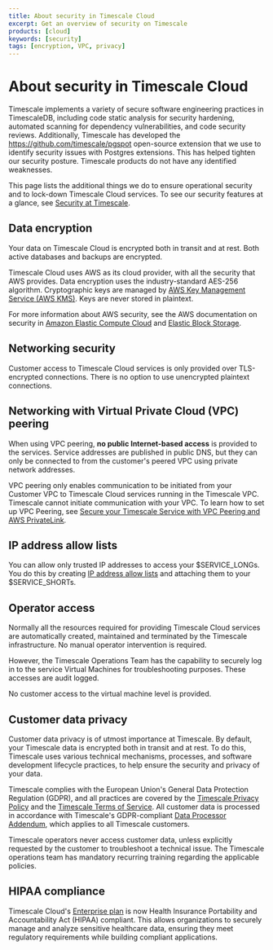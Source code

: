```yaml
---
title: About security in Timescale Cloud
excerpt: Get an overview of security on Timescale
products: [cloud]
keywords: [security]
tags: [encryption, VPC, privacy]
---
```


# About security in Timescale Cloud

Timescale implements a variety of secure software engineering practices in TimescaleDB, including code static analysis 
for security hardening, automated scanning for dependency vulnerabilities, and code security reviews. 
Additionally, Timescale has developed the https://github.com/timescale/pgspot open-source extension that we 
use to identify security issues with Postgres extensions. This has helped tighten our security posture.
Timescale products do not have any identified weaknesses.

This page lists the additional things we do to ensure operational security and to lock-down Timescale Cloud services. 
To see our security features at a glance, see [Security at Timescale][security-at-timescale].

## Data encryption

Your data on Timescale Cloud is encrypted both in transit and at rest. Both active
databases and backups are encrypted.

Timescale Cloud uses AWS as its cloud provider, with all the security that AWS
provides. Data encryption uses the industry-standard AES-256 algorithm.
Cryptographic keys are managed by
[AWS Key Management Service (AWS KMS)][aws-kms]. Keys are never stored in plaintext.

For more information about AWS security, see the AWS documentation on security
in [Amazon Elastic Compute Cloud][ec2-security] and
[Elastic Block Storage][ebs-security].

## Networking security

Customer access to Timescale Cloud services is only provided over TLS-encrypted
connections. There is no option to use unencrypted plaintext connections.

## Networking with Virtual Private Cloud (VPC) peering

When using VPC peering, **no public Internet-based access** is provided to the
services. Service addresses are published in public DNS, but they can only be
connected to from the customer's peered VPC using private network addresses.

VPC peering only enables communication to be initiated from your Customer VPC to 
Timescale Cloud services running in the Timescale VPC. Timescale cannot initiate 
communication with your VPC. To learn how to set up VPC Peering, see 
[Secure your Timescale Service with VPC Peering and AWS PrivateLink][vpc-peering].

## IP address allow lists

You can allow only trusted IP addresses to access your $SERVICE_LONGs. You do this by 
creating [IP address allow lists][ip-allowlist] and attaching them to your $SERVICE_SHORTs. 

## Operator access

Normally all the resources required for providing Timescale Cloud services are
automatically created, maintained and terminated by the Timescale
infrastructure. No manual operator intervention is required.

However, the Timescale Operations Team has the capability to securely
log in to the service Virtual Machines for troubleshooting purposes. These
accesses are audit logged.

No customer access to the virtual machine level is provided.

## Customer data privacy

Customer data privacy is of utmost importance at Timescale. By default, your
Timescale data is encrypted both in transit and at rest. To do this,
Timescale uses various technical mechanisms, processes, and software development
lifecycle practices, to help ensure the security and privacy of your data.

Timescale complies with the European Union's General Data Protection Regulation
(GDPR), and all practices are covered by the
[Timescale Privacy Policy][timescale-privacy-policy]
and the [Timescale Terms of Service][tsc-tos]. All customer data is
processed in accordance with Timescale's GDPR-compliant
[Data Processor Addendum][tsc-data-processor-addendum],
which applies to all Timescale customers.

Timescale operators never access customer data, unless explicitly requested by
the customer to troubleshoot a technical issue. The Timescale operations team
has mandatory recurring training regarding the applicable policies.

## HIPAA compliance

Timescale Cloud's [Enterprise plan][pricing-plan-features] is now Health Insurance Portability and Accountability Act 
(HIPAA) compliant. This allows organizations to securely manage and analyze sensitive healthcare data, ensuring they 
meet regulatory requirements while building compliant applications.


[timescale-privacy-policy]: https://www.timescale.com/legal/privacy
[tsc-tos]: https://www.timescale.com/legal/timescale-cloud-terms-of-service
[tsc-data-processor-addendum]: https://www.timescale.com/legal/timescale-cloud-data-processing-addendum
[aws-kms]: https://aws.amazon.com/kms/
[ec2-security]: https://docs.aws.amazon.com/AWSEC2/latest/UserGuide/data-protection.html
[ebs-security]: https://docs.aws.amazon.com/AWSEC2/latest/UserGuide/EBSEncryption.html
[vpc-peering]: /use-timescale/:currentVersion:/security/vpc
[security-at-timescale]: https://www.timescale.com/security
[ip-allowlist]: /use-timescale/:currentVersion:/security/ip-allow-list/
[pricing-plan-features]: /about/:currentVersion:/pricing-and-account-management/#features-included-in-each-plan
